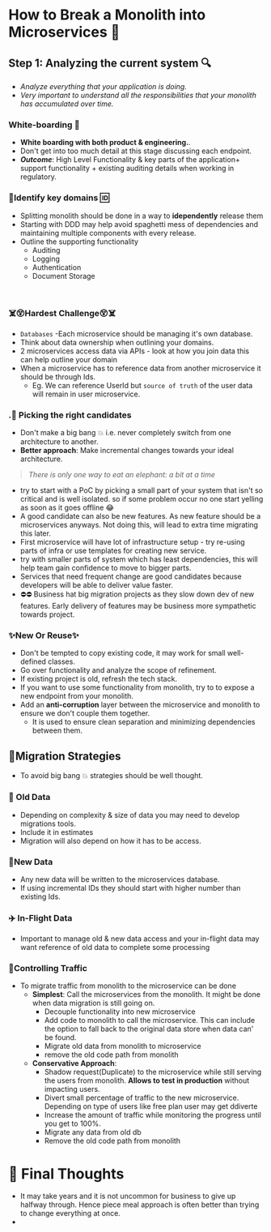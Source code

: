 # How to Break a Monolith into Microservices 🚀

## Step 1: Analyzing the current system 🔍
* *Analyze everything that your application is doing.* 
* *Very important to understand all the responsibilities that your monolith has accumulated over time.*

### White-boarding 📝
* **White boarding with both product & engineering.**. 
* Don't get into too much detail at this stage discussing each endpoint. 
* ***Outcome***: High Level Functionality & key parts of the application+ support functionality + existing auditing details when working in regulatory.

### 📍Identify key domains 🆔
* Splitting monolith should be done in a way to **idependently** release them
* Starting with DDD may help avoid spaghetti mess of dependencies and maintaining multiple components with every release.
* Outline the supporting functionality
  * Auditing
  * Logging
  * Authentication
  * Document Storage
<br/>

### ☠️😵Hardest Challenge😵☠️
  *  `Databases` -Each microservice should be managing it's own database.
  * Think about data ownership when outlining your domains.
  * 2 microservices access data via APIs - look at how you join data this can help outline your domain
  * When a microservice has to reference data from another microservice it should be through Ids. 
    * Eg. We can reference UserId but `source of truth` of the user data will remain in user microservice.

### .🎯 Picking the right candidates
  * Don't make a big bang 💥 i.e. never completely switch from one architecture to another.
  * **Better approach**: Make incremental changes towards your ideal architecture. 
  > *There is only one way to eat an elephant: a bit at a time*
  * try to start with a PoC by picking a small part of your system that isn't so critical and is well isolated. so if some problem occur no one start yelling as soon as it goes offline 😂
  * A good candidate can also be new features. As new feature should be a microservices anyways. Not doing this, will lead to extra time migrating this later.
  * First microservice will have lot of infrastructure setup - try re-using parts of infra or use templates for creating new service.
  * try with smaller parts of system which has least dependencies, this will help team gain confidence to move to bigger parts.
  * Services that need frequent change are good candidates because developers will be able to deliver value faster.
  * ⛔⛔ Business hat big migration projects as they slow down dev of new features. Early delivery of features may be business more sympathetic towards project.

### ✨New Or Reuse✨
  * Don't be tempted to copy existing code, it may work for small well-defined classes.
  * Go over functionality and analyze the scope of refinement.
  * If existing project is old, refresh the tech stack. 
  * If you want to use some functionality from monolith, try to to expose a new endpoint from your monolith. 
  * Add an **anti-corruption** layer between the microservice and monolith to ensure we don't couple them together. 
    * It is used to ensure clean separation and minimizing dependencies between them. 

## 🤔Migration Strategies
* To avoid big bang 💥 strategies should be well thought. 
### 👴 Old Data
  * Depending on complexity & size of data you may need to develop migrations tools. 
  * Include it in estimates
  * Migration will also depend on how it has to be access.

### 👶New Data
  * Any new data will be written to the microservices database.
  * If using incremental IDs they should start with higher number than existing Ids.

### ✈️ In-Flight Data
  * Important to manage old & new data access and your in-flight data may want reference of old data to complete some processing

### 🚦Controlling Traffic
  * To migrate traffic from monolith to the microservice can be done
    * **Simplest**: Call the microservices from the monolith. It might be done when data migration is still going on. 
      * Decouple functionality into new microservice
      * Add code to monolith to call the microservice. This can include the option to fall back to the original data store when data can' be found.
      * Migrate old data from monolith to microservice
      * remove the old code path from monolith
    * **Conservative Approach**: 
      * Shadow request(Duplicate) to the microservice while still serving the users from monolith. **Allows to test in production** without impacting users.
      * Divert small percentage of traffic to the new microservice. Depending on type of users like free plan user may get ddiverte
      * Increase the amount of traffic while monitoring the progress until you get to 100%.
      * Migrate any data from old db
      * Remove the old code path from monolith

# 💭 Final Thoughts
  * It may take years and it is not uncommon for business to give up halfway through. Hence piece meal approach is often better than trying to change everything at once.
  * 